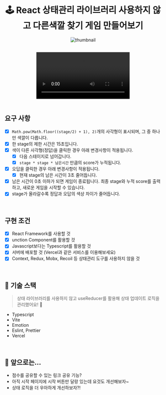<div align=center>

# 🕹️ React 상태관리 라이브러리 사용하지 않고 다른색깔 찾기 게임 만들어보기

![thumbnail](https://github.com/dmswl98/find-different-color/assets/76807107/e91bc832-3d5c-4209-aa0c-8cc0dc0222fa)

</br >

<video src='https://github.com/prgrms-web-devcourse/Team-JJINSA-HyperLink-FE/assets/76807107/643e17b3-f7d0-4748-97f0-618c50a4d792' />

</div>

</br >

## 요구 사항

- [x] `Math.pow(Math.floor((stage/2) + 1), 2)`개의 사각형이 표시되며, 그 중 하나만 색깔이 다릅니다.
- [x] 한 stage의 제한 시간은 15초입니다.
- [x] 색이 다른 사각형(정답)을 클릭한 경우 아래 변경사항이 적용됩니다.
  - [x] 다음 스테이지로 넘어갑니다.
  - [x] `stage * stage * 남은시간` 만큼의 score가 누적됩니다.
- [x] 오답을 클릭한 경우 아래 변경사항이 적용됩니다.
  - [x] 현재 stage의 남은 시간이 3초 줄어듭니다.
- [x] 남은 시간이 0초 이하가 되면 게임이 종료됩니다. 최종 stage와 누적 score를 출력하고, 새로운 게임을 시작할 수 있습니다.
- [x] stage가 올라갈수록 정답과 오답의 색상 차이가 줄어듭니다.

</br >

## 구현 조건

- [x] React Framework를 사용할 것
- [x] unction Component를 활용할 것
- [x] Javascript보다는 Typescript를 활용할 것
- [x] 서버에 배포할 것 (Vercel과 같은 서비스를 이용해보세요)
- [x] Context, Redux, Mobx, Recoil 등 상태관리 도구를 사용하지 않을 것

</br >

## 🔨 기술 스택

> 상태 라이브러리를 사용하지 않고 useReducer를 활용해 상태 업데이트 로직을 관리했어요! 🤗

- Typescript
- Vite
- Emotion
- Eslint, Prettier
- Vercel

</br >

## 🐻 앞으로는...

- 점수를 공유할 수 있는 링크 공유 기능?
- 아직 시작 페이지에 시작 버튼만 달랑 있는데 요것도 개선해보자~
- 상태 로직을 더 우아하게 개선하보자?!
